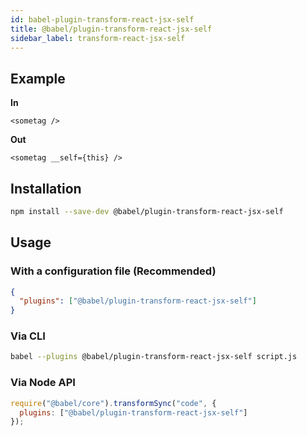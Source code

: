 ```yaml
---
id: babel-plugin-transform-react-jsx-self
title: @babel/plugin-transform-react-jsx-self
sidebar_label: transform-react-jsx-self
---
```


## Example

**In**

```
<sometag />
```

**Out**

```
<sometag __self={this} />
```

## Installation

```sh
npm install --save-dev @babel/plugin-transform-react-jsx-self
```

## Usage

### With a configuration file (Recommended)

```json
{
  "plugins": ["@babel/plugin-transform-react-jsx-self"]
}
```

### Via CLI

```sh
babel --plugins @babel/plugin-transform-react-jsx-self script.js
```

### Via Node API

```javascript
require("@babel/core").transformSync("code", {
  plugins: ["@babel/plugin-transform-react-jsx-self"]
});
```

